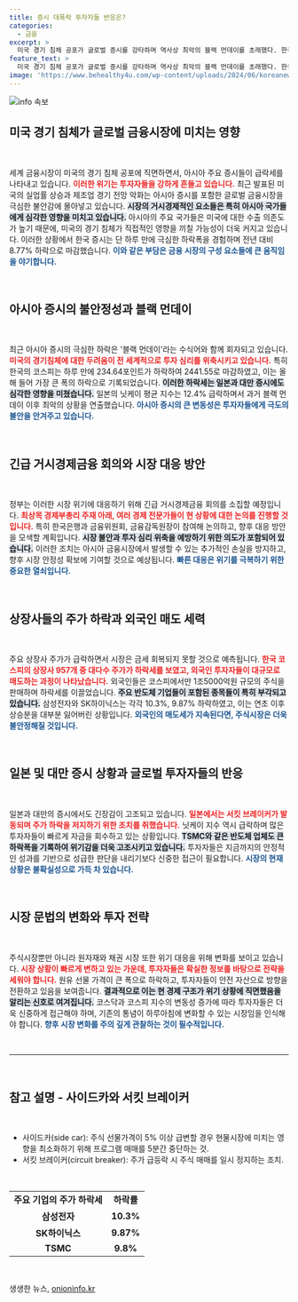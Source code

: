 ```yaml
---
title: 증시 대폭락 투자자들 반응은?
categories:
  - 금융
excerpt: >
  미국 경기 침체 공포가 글로벌 증시를 강타하며 역사상 최악의 블랙 먼데이를 초래했다. 한국 코스피는 8.77% 폭락, 일본도 12.4% 하락하며 투매 현상이 심화됐다. 경제부총리 긴급 회의 소집, 시장 안정을 위한 대책이 절실하다.
feature_text: >
  미국 경기 침체 공포가 글로벌 증시를 강타하며 역사상 최악의 블랙 먼데이를 초래했다. 한국 코스피는 8.77% 폭락, 일본도 12.4% 하락하며 투매 현상이 심화됐다. 경제부총리 긴급 회의 소집, 시장 안정을 위한 대책이 절실하다.
image: 'https://www.behealthy4u.com/wp-content/uploads/2024/06/koreanews.jpg'
---
```


<p><img src="https://www.behealthy4u.com/wp-content/uploads/2024/06/koreanews.jpg" alt="info 속보" /></p>

<h2 data-ke-size="size26">미국 경기 침체가 글로벌 금융시장에 미치는 영향</h2>

<p data-ke-size="size16">&nbsp;</p>

<p>세계 금융시장이 미국의 경기 침체 공포에 직면하면서, 아시아 주요 증시들이 급락세를 나타내고 있습니다. <b><span style="color: #ee2323;">이러한 위기는 투자자들을 강하게 흔들고 있습니다.</span></b> 최근 발표된 미국의 실업률 상승과 제조업 경기 전망 악화는 아시아 증시를 포함한 글로벌 금융시장을 극심한 불안감에 몰아넣고 있습니다. <b><span style="background-color: #21538527;">시장의 거시경제적인 요소들은 특히 아시아 국가들에게 심각한 영향을 미치고 있습니다.</span></b> 아시아의 주요 국가들은 미국에 대한 수출 의존도가 높기 때문에, 미국의 경기 침체가 직접적인 영향을 끼칠 가능성이 더욱 커지고 있습니다. 이러한 상황에서 한국 증시는 단 하루 만에 극심한 하락폭을 경험하며 전년 대비 8.77% 하락으로 마감했습니다. <b><span style="color: #1a5490;">이와 같은 부담은 금융 시장의 구성 요소들에 큰 움직임을 야기합니다.</span></b></p>

<p data-ke-size="size16">&nbsp;</p>

<h2 data-ke-size="size26">아시아 증시의 불안정성과 블랙 먼데이</h2>

<p data-ke-size="size16">&nbsp;</p>

<p>최근 아시아 증시의 극심한 하락은 '블랙 먼데이'라는 수식어와 함께 회자되고 있습니다. <b><span style="color: #ee2323;">미국의 경기침체에 대한 두려움이 전 세계적으로 투자 심리를 위축시키고 있습니다.</span></b> 특히 한국의 코스피는 하루 만에 234.64포인트가 하락하여 2441.55로 마감하였고, 이는 올해 들어 가장 큰 폭의 하락으로 기록되었습니다. <b><span style="background-color: #21538527;">이러한 하락세는 일본과 대만 증시에도 심각한 영향을 미쳤습니다.</span></b> 일본의 닛케이 평균 지수는 12.4% 급락하며서 과거 블랙 먼데이 이후 최악의 상황을 연출했습니다. <b><span style="color: #1a5490;">아시아 증시의 큰 변동성은 투자자들에게 극도의 불안을 안겨주고 있습니다.</span></b></p>

<p data-ke-size="size16">&nbsp;</p>

<h2 data-ke-size="size26">긴급 거시경제금융 회의와 시장 대응 방안</h2>

<p data-ke-size="size16">&nbsp;</p>

<p>정부는 이러한 시장 위기에 대응하기 위해 긴급 거시경제금융 회의를 소집할 예정입니다. <b><span style="color: #ee2323;">최상목 경제부총리 주재 아래, 여러 경제 전문가들이 현 상황에 대한 논의를 진행할 것입니다.</span></b> 특히 한국은행과 금융위원회, 금융감독원장이 참여해 논의하고, 향후 대응 방안을 모색할 계획입니다. <b><span style="background-color: #21538527;">시장 불안과 투자 심리 위축을 예방하기 위한 의도가 포함되어 있습니다.</span></b> 이러한 조치는 아시아 금융시장에서 발생할 수 있는 추가적인 손실을 방지하고, 향후 시장 안정성 확보에 기여할 것으로 예상됩니다. <b><span style="color: #1a5490;">빠른 대응은 위기를 극복하기 위한 중요한 열쇠입니다.</span></b></p>

<p data-ke-size="size16">&nbsp;</p>

<h2 data-ke-size="size26">상장사들의 주가 하락과 외국인 매도 세력</h2>

<p data-ke-size="size16">&nbsp;</p>

<p>주요 상장사 주가가 급락하면서 시장은 금세 회복되지 못할 것으로 예측됩니다. <b><span style="color: #ee2323;">한국 코스피의 상장사 957개 중 대다수 주가가 하락세를 보였고, 외국인 투자자들이 대규모로 매도하는 과정이 나타났습니다.</span></b> 외국인들은 코스피에서만 1조5000억원 규모의 주식을 판매하며 하락세를 이끌었습니다. <b><span style="background-color: #21538527;">주요 반도체 기업들이 포함된 종목들이 특히 부각되고 있습니다.</span></b> 삼성전자와 SK하이닉스는 각각 10.3%, 9.87% 하락하였고, 이는 연초 이후 상승분을 대부분 잃어버린 상황입니다. <b><span style="color: #1a5490;">외국인의 매도세가 지속된다면, 주식시장은 더욱 불안정해질 것입니다.</span></b></p>

<p data-ke-size="size16">&nbsp;</p>

<h2 data-ke-size="size26">일본 및 대만 증시 상황과 글로벌 투자자들의 반응</h2>

<p data-ke-size="size16">&nbsp;</p>

<p>일본과 대만의 증시에서도 긴장감이 고조되고 있습니다. <b><span style="color: #ee2323;">일본에서는 서킷 브레이커가 발동되며 주가 하락을 저지하기 위한 조치를 취했습니다.</span></b> 닛케이 지수 역시 급락하며 많은 투자자들이 빠르게 자금을 회수하고 있는 상황입니다. <b><span style="background-color: #21538527;">TSMC와 같은 반도체 업체도 큰 하락폭을 기록하여 위기감을 더욱 고조시키고 있습니다.</span></b> 투자자들은 지금까지의 안정적인 성과를 기반으로 성급한 판단을 내리기보다 신중한 접근이 필요합니다. <b><span style="color: #1a5490;">시장의 현재 상황은 불확실성으로 가득 차 있습니다.</span></b></p>

<p data-ke-size="size16">&nbsp;</p>

<h2 data-ke-size="size26">시장 문법의 변화와 투자 전략</h2>

<p data-ke-size="size16">&nbsp;</p>

<p>주식시장뿐만 아니라 원자재와 채권 시장 또한 위기 대응을 위해 변화를 보이고 있습니다. <b><span style="color: #ee2323;">시장 상황이 빠르게 변하고 있는 가운데, 투자자들은 확실한 정보를 바탕으로 전략을 세워야 합니다.</span></b> 원유 선물 가격이 큰 폭으로 하락하고, 투자자들이 안전 자산으로 방향을 전환하고 있음을 보여줍니다. <b><span style="background-color: #21538527;">결과적으로 이는 현 경제 구조가 위기 상황에 직면했음을 알리는 신호로 여겨집니다.</span></b> 코스닥과 코스피 지수의 변동성 증가에 따라 투자자들은 더욱 신중하게 접근해야 하며, 기존의 통념이 하루아침에 변화할 수 있는 시장임을 인식해야 합니다. <b><span style="color: #1a5490;">향후 시장 변화를 주의 깊게 관찰하는 것이 필수적입니다.</span></b></p>

<p data-ke-size="size16">&nbsp;</p>

<hr>

<p data-ke-size="size16">&nbsp;</p> 

<h2 data-ke-size="size26">참고 설명 - 사이드카와 서킷 브레이커</h2>

<p data-ke-size="size16">&nbsp;</p>

<ul>
<li>사이드카(side car): 주식 선물가격이 5% 이상 급변할 경우 현물시장에 미치는 영향을 최소화하기 위해 프로그램 매매를 5분간 중단하는 것.</li>
<li>서킷 브레이커(circuit breaker): 주가 급등락 시 주식 매매를 일시 정지하는 조치.</li>
</ul>

<p data-ke-size="size16">&nbsp;</p> 

<table style="width: 100%; border-collapse: collapse;">
<tr>
<td style="text-align: center; height: 17px;"><b>주요 기업의 주가 하락세</b></td>
<td style="text-align: center; height: 17px;"><b>하락률</b></td>
</tr>
<tr>
<td style="text-align: center; height: 17px;"><b>삼성전자</b></td>
<td style="text-align: center; height: 17px;"><b>10.3%</b></td>
</tr>
<tr>
<td style="text-align: center; height: 17px;"><b>SK하이닉스</b></td>
<td style="text-align: center; height: 17px;"><b>9.87%</b></td>
</tr>
<tr>
<td style="text-align: center; height: 17px;"><b>TSMC</b></td>
<td style="text-align: center; height: 17px;"><b>9.8%</b></td>
</tr>
</table>

<p data-ke-size="size16">&nbsp;</p>
생생한 뉴스, <a href="https://onioninfo.kr" rel="dofollow">onioninfo.kr</a>


